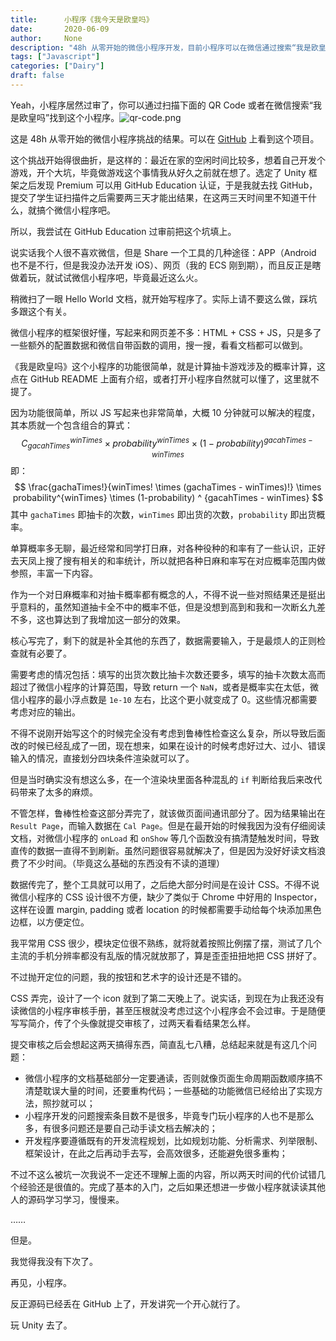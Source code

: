 ```yaml
---
title:      小程序《我今天是欧皇吗》
date:       2020-06-09
author:     None
description: "48h 从零开始的微信小程序开发，目前小程序可以在微信通过搜索“我是欧皇吗”找到。"
tags: ["Javascript"]
categories: ["Dairy"]
draft: false
---
```


Yeah，小程序居然过审了，你可以通过扫描下面的 QR Code 或者在微信搜索“我是欧皇吗”找到这个小程序。![qr-code.png](https://github.com/chuanbohua/wxapp-am-i-lucky/blob/master/imgs/qr-code.png?raw=true)

这是 48h 从零开始的微信小程序挑战的结果。可以在 [GitHub](https://github.com/chuanbohua/wxapp-am-i-lucky) 上看到这个项目。

这个挑战开始得很曲折，是这样的：最近在家的空闲时间比较多，想着自己开发个游戏，开个大坑，毕竟做游戏这个事情我从好久之前就在想了。选定了 Unity 框架之后发现 Premium 可以用 GitHub Education 认证，于是我就去找 GitHub，提交了学生证扫描件之后需要两三天才能出结果，在这两三天时间里不知道干什么，就搞个微信小程序吧。

所以，我尝试在 GitHub Education 过审前把这个坑填上。

说实话我个人很不喜欢微信，但是 Share 一个工具的几种途径：APP（Android 也不是不行，但是我没办法开发 iOS）、网页（我的 ECS 刚到期），而且反正是瞎做着玩，就试试微信小程序吧，毕竟最近这么火。

稍微扫了一眼 Hello World 文档，就开始写程序了。实际上请不要这么做，踩坑多跟这个有关。

微信小程序的框架很好懂，写起来和网页差不多：HTML + CSS + JS，只是多了一些额外的配置数据和微信自带函数的调用，搜一搜，看看文档都可以做到。

《我是欧皇吗》这个小程序的功能很简单，就是计算抽卡游戏涉及的概率计算，这点在 GitHub README 上面有介绍，或者打开小程序自然就可以懂了，这里就不提了。

因为功能很简单，所以 JS 写起来也非常简单，大概 10 分钟就可以解决的程度，其本质就一个包含组合的算式：
$$
C_{gacahTimes}^{winTimes} \times probability^{winTimes} \times (1-probability) ^ {gacahTimes - winTimes}
$$
即：
$$
\frac{gachaTimes!}{winTimes! \times (gachaTimes - winTimes)!} \times probability^{winTimes} \times (1-probability) ^ {gacahTimes - winTimes}
$$
其中 `gachaTimes` 即抽卡的次数，`winTimes` 即出货的次数，`probability` 即出货概率。

单算概率多无聊，最近经常和同学打日麻，对各种役种的和率有了一些认识，正好去天凤上搜了搜有相关的和率统计，所以就把各种日麻和率写在对应概率范围内做参照，丰富一下内容。

作为一个对日麻概率和对抽卡概率都有概念的人，不得不说一些对照结果还是挺出乎意料的，虽然知道抽卡全不中的概率不低，但是没想到高到和我和一次断幺九差不多，这也算达到了我增加这一部分的效果。

核心写完了，剩下的就是补全其他的东西了，数据需要输入，于是最烦人的正则检查就有必要了。

需要考虑的情况包括：填写的出货次数比抽卡次数还要多，填写的抽卡次数太高而超过了微信小程序的计算范围，导致 return 一个 `NaN`，或者是概率实在太低，微信小程序的最小浮点数是 `1e-10` 左右，比这个更小就变成了 0。这些情况都需要考虑对应的输出。

不得不说刚开始写这个的时候完全没有考虑到鲁棒性检查这么复杂，所以导致后面改的时候已经乱成了一团，现在想来，如果在设计的时候考虑好过大、过小、错误输入的情况，直接划分四块条件渲染就可以了。

但是当时确实没有想这么多，在一个渲染块里面各种混乱的 `if` 判断给我后来改代码带来了太多的麻烦。

不管怎样，鲁棒性检查这部分弄完了，就该做页面间通讯部分了。因为结果输出在 `Result Page`，而输入数据在 `Cal Page`。但是在最开始的时候我因为没有仔细阅读文档，对微信小程序的 `onLoad` 和 `onShow` 等几个函数没有搞清楚触发时间，导致直传的数据一直得不到刷新。虽然问题很容易就解决了，但是因为没好好读文档浪费了不少时间。（毕竟这么基础的东西没有不读的道理）

数据传完了，整个工具就可以用了，之后绝大部分时间是在设计 CSS。不得不说微信小程序的 CSS 设计很不方便，缺少了类似于 Chrome 中好用的 Inspector，这样在设置 margin, padding 或者 location 的时候都需要手动给每个块添加黑色边框，以方便定位。

我平常用 CSS 很少，模块定位很不熟练，就将就着按照比例摆了摆，测试了几个主流的手机分辨率都没有乱版的情况就放那了，算是歪歪扭扭地把 CSS 拼好了。

不过抛开定位的问题，我的按钮和艺术字的设计还是不错的。

CSS 弄完，设计了一个 icon 就到了第二天晚上了。说实话，到现在为止我还没有读微信的小程序审核手册，甚至压根就没考虑过这个小程序会不会过审。于是随便写写简介，传了个头像就提交审核了，过两天看看结果怎么样。

提交审核之后会想起这两天搞得东西，简直乱七八糟，总结起来就是有这几个问题：

- 微信小程序的文档基础部分一定要通读，否则就像页面生命周期函数顺序搞不清楚耽误大量的时间，还要重构代码；一些基础的功能微信已经给出了实现方法，照抄就可以；
- 小程序开发的问题搜索条目数不是很多，毕竟专门玩小程序的人也不是那么多，有很多问题还是要自己动手读文档去解决的；
- 开发程序要遵循既有的开发流程规划，比如规划功能、分析需求、列举限制、框架设计，在此之后再动手去写，会高效很多，还能避免很多重构；

不过不这么被坑一次我说不一定还不理解上面的内容，所以两天时间的代价试错几个经验还是很值的。完成了基本的入门，之后如果还想进一步做小程序就读读其他人的源码学习学习，慢慢来。

……

但是。

我觉得我没有下次了。

再见，小程序。

反正源码已经丢在 GitHub 上了，开发讲究一个开心就行了。

玩 Unity 去了。